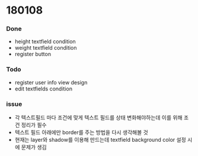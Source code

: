# 180108

### Done
- height textfield condition
- weight textfield condition
- register button

### Todo
- register user info view design
- edit textfields condition

### issue
- 각 텍스트필드 마다 조건에 맞게 텍스트 필드를 상태 변화해야하는데 이를 위해 조건 정리가 필수
- 텍스트 필드 아래에만 border를 주는 방법을 다시 생각해볼 것
- 현재는 layer와 shadow를 이용해 만드는데 textfield background color 설정 시에 문제가 생김
